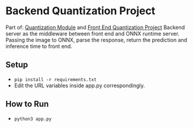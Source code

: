 # Backend Quantization Project
Part of: [Quantization Module](https://github.com/rluthfan/pytorch-quantization) and [Front End Quantization Project](https://github.com/raudipra/front_end_quantization_project)
Backend server as the middleware between front end and ONNX runtime server. Passing the image to ONNX, parse the response, return the prediction and inference time to front end.

## Setup

- `pip install -r requirements.txt`
- Edit the URL variables inside app.py correspondingly.

## How to Run
- `python3 app.py`